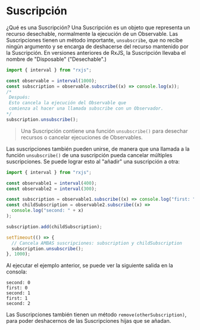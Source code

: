 # Suscripción

¿Qué es una Suscripción? Una Suscripción es un objeto que representa un recurso desechable, normalmente la ejecución de un Observable. Las Suscripciones tienen un método importante, `unsubscribe`, que no recibe ningún argumento y se encarga de deshacerse del recurso mantenido por la Suscripción. En versiones anteriores de RxJS, la Suscripción llevaba el nombre de "Disposable" ("Desechable".)

```javascript
import { interval } from "rxjs";

const observable = interval(1000);
const subscription = observable.subscribe((x) => console.log(x));
/* 
 Después:
 Esto cancela la ejecución del Observable que 
 comienza al hacer una llamada subscribe con un Observador.
*/
subscription.unsubscribe();
```

> Una Suscripción contiene una función `unsubscribe()` para desechar recursos o cancelar ejecuciones de Observables.

Las suscripciones también pueden unirse, de manera que una llamada a la función `unsubscribe()` de una suscripción pueda cancelar múltiples suscripciones. Se puede lograr esto al "añadir" una suscripción a otra:

```javascript
import { interval } from "rxjs";

const observable1 = interval(400);
const observable2 = interval(300);

const subscription = observable1.subscribe((x) => console.log("first: " + x));
const childSubscription = observable2.subscribe((x) =>
  console.log("second: " + x)
);

subscription.add(childSubscription);

setTimeout(() => {
  // Cancela AMBAS suscripciones: subscription y childSubscription
  subscription.unsubscribe();
}, 1000);
```

Al ejecutar el ejemplo anterior, se puede ver la siguiente salida en la consola:

```
second: 0
first: 0
second: 1
first: 1
second: 2
```

Las Suscripciones también tienen un método `remove(otherSubscription)`, para poder deshacernos de las Suscripciones hijas que se añadan.

